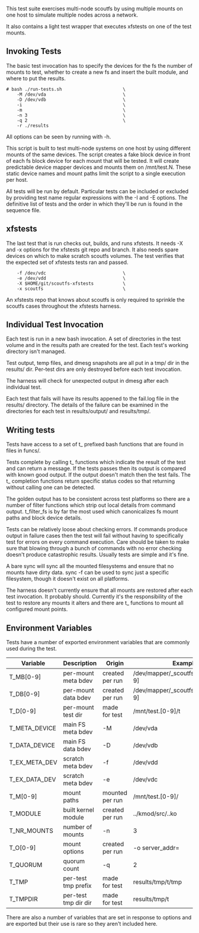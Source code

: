 
This test suite exercises multi-node scoutfs by using multiple mounts on
one host to simulate multiple nodes across a network.

It also contains a light test wrapper that executes xfstests on one of
the test mounts.

## Invoking Tests

The basic test invocation has to specify the devices for the fs the
number of mounts to test, whether to create a new fs and insert the
built module, and where to put the results.

    # bash ./run-tests.sh                       \
        -M /dev/vda                             \
        -D /dev/vdb                             \
        -i                                      \
        -m                                      \
        -n 3                                    \
        -q 2                                    \
        -r ./results

All options can be seen by running with -h.

This script is built to test multi-node systems on one host by using
different mounts of the same devices.  The script creates a fake block
device in front of each fs block device for each mount that will be
tested.  It will create predictable device mapper devices and mounts
them on /mnt/test.N.  These static device names and mount paths limit
the script to a single execution per host.

All tests will be run by default.  Particular tests can be included or
excluded by providing test name regular expressions with the -I and -E
options.  The definitive list of tests and the order in which they'll be
run is found in the sequence file.

## xfstests

The last test that is run checks out, builds, and runs xfstests.  It
needs -X and -x options for the xfstests git repo and branch.  It also
needs spare devices on which to make scratch scoutfs volumes.  The test
verifies that the expected set of xfstests tests ran and passed.

        -f /dev/vdc                             \
        -e /dev/vdd                             \
        -X $HOME/git/scoutfs-xfstests           \
        -x scoutfs                              \

An xfstests repo that knows about scoutfs is only required to sprinkle
the scoutfs cases throughout the xfstests harness.

## Individual Test Invocation

Each test is run in a new bash invocation.  A set of directories in the
test volume and in the results path are created for the test.  Each
test's working directory isn't managed.

Test output, temp files, and dmesg snapshots are all put in a tmp/ dir
in the results/ dir.  Per-test dirs are only destroyed before each test
invocation.

The harness will check for unexpected output in dmesg after each
individual test.

Each test that fails will have its results appened to the fail.log file
in the results/ directory.  The details of the failure can be examined
in the directories for each test in results/output/ and results/tmp/. 

## Writing tests

Tests have access to a set of t\_ prefixed bash functions that are found
in files in funcs/.

Tests complete by calling t\_ functions which indicate the result of the
test and can return a message.  If the tests passes then its output is
compared with known good output.  If the output doesn't match then the
test fails.  The t\_ completion functions return specific status codes so
that returning without calling one can be detected.

The golden output has to be consistent across test platforms so there
are a number of filter functions which strip out local details from
command output.  t\_filter\_fs is by far the most used which canonicalizes
fs mount paths and block device details.

Tests can be relatively loose about checking errors.  If commands
produce output in failure cases then the test will fail without having
to specifically test for errors on every command execution.  Care should
be taken to make sure that blowing through a bunch of commands with no
error checking doesn't produce catastrophic results.  Usually tests are
simple and it's fine.

A bare sync will sync all the mounted filesystems and ensure that
no mounts have dirty data.  sync -f can be used to sync just a specific
filesystem, though it doesn't exist on all platforms.

The harness doesn't currently ensure that all mounts are restored after
each test invocation.  It probably should.  Currently it's the
responsibility of the test to restore any mounts it alters and there are
t\_ functions to mount all configured mount points.

## Environment Variables

Tests have a number of exported environment variables that are commonly
used during the test.

| Variable         | Description          | Origin          | Example           |
| ---------------- | -------------------  | --------------- | ----------------- |
| T\_MB[0-9]       | per-mount meta bdev  | created per run | /dev/mapper/\_scoutfs\_test\_meta\_[0-9]        |
| T\_DB[0-9]       | per-mount data bdev  | created per run | /dev/mapper/\_scoutfs\_test\_data\_[0-9]        |
| T\_D[0-9]        | per-mount test dir   | made for test   | /mnt/test.[0-9]/t |
| T\_META\_DEVICE  | main FS meta bdev    | -M              | /dev/vda          |
| T\_DATA\_DEVICE  | main FS data bdev    | -D              | /dev/vdb          |
| T\_EX\_META\_DEV | scratch meta bdev    | -f              | /dev/vdd          |
| T\_EX\_DATA\_DEV | scratch meta bdev    | -e              | /dev/vdc          |
| T\_M[0-9]        | mount paths          | mounted per run | /mnt/test.[0-9]/  |
| T\_MODULE        | built kernel module  | created per run | ../kmod/src/..ko  |
| T\_NR\_MOUNTS    | number of mounts     | -n              | 3                 |
| T\_O[0-9]        | mount options        | created per run | -o server\_addr=  |
| T\_QUORUM        | quorum count         | -q              | 2                 |
| T\_TMP           | per-test tmp prefix  | made for test   | results/tmp/t/tmp |
| T\_TMPDIR        | per-test tmp dir dir | made for test   | results/tmp/t     |

There are also a number of variables that are set in response to options
and are exported but their use is rare so they aren't included here.

